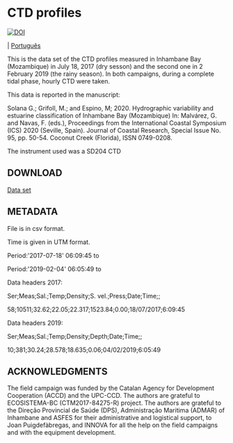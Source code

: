 # CTD profiles

<a href="https://doi.org/10.5281/zenodo.12193XX"><img src="https://zenodo.org/badge/DOI/10.5281/zenodo.1219348.svg" alt="DOI"></a>

| [Português](./README-ctd-data-pt.md)


This is the data set of the CTD profiles measured in Inhambane Bay (Mozambique) in July 18, 2017 (dry sesson) and the second one in 2 February 2019 (the rainy season). In both campaigns, during a complete tidal phase, hourly CTD were taken.

This data is reported in the manuscript:

Solana G.; Grifoll, M.; and Espino, M; 2020. Hydrographic variability and estuarine classification of Inhambane Bay (Mozambique)  In: Malvárez, G. and Navas, F. (eds.), Proceedings from the International Coastal Symposium (ICS) 2020 (Seville, Spain). Journal of Coastal Research, Special Issue No. 95, pp. 50-54. Coconut Creek (Florida), ISSN 0749-0208.

The instrument used was a SD204 CTD


## DOWNLOAD

[Data set](https://zenodo.org/record/1219348/files/PalauDrifters.nc?download=1)


## METADATA

File is in csv format.

Time is given in UTM format.

Period:'2017-07-18'  06:09:45 to
 
Period:'2019-02-04'  06:05:49 to 

Data headers 2017:

Ser;Meas;Sal.;Temp;Density;S. vel.;Press;Date;Time;;

58;10511;32.62;22.05;22.317;1523.84;0.00;18/07/2017;6:09:45

Data headers 2019:

Ser;Meas;Sal.;Temp;Density;Depth;Date;Time;;

10;381;30.24;28.578;18.635;0.06;04/02/2019;6:05:49


## ACKNOWLEDGMENTS

The field campaign was funded by the Catalan Agency for Development Cooperation (ACCD) and the UPC-CCD. The authors are grateful to ECOSISTEMA-BC (CTM2017-84275-R) project. The authors are grateful to the Direção Provincial de Saúde (DPS), Administração Maritima (ADMAR) of Inhambane and ASFES for their administrative and logistical support, to Joan Puigdefàbregas, and INNOVA for all the help on the field campaigns and with the equipment development.